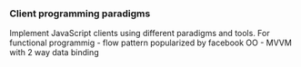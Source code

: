### Client programming paradigms
Implement JavaScript clients using different paradigms and tools. 
For functional programmig - flow pattern popularized by facebook
OO - MVVM with 2 way data binding